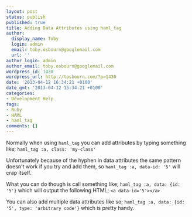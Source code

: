 ```yaml
---
layout: post
status: publish
published: true
title: Adding Data Attributes using haml_tag
author:
  display_name: Toby
  login: admin
  email: toby.osbourn@googlemail.com
  url: ''
author_login: admin
author_email: toby.osbourn@googlemail.com
wordpress_id: 1430
wordpress_url: http://tosbourn.com/?p=1430
date: '2013-04-12 16:34:21 +0100'
date_gmt: '2013-04-12 15:34:21 +0100'
categories:
- Development Help
tags:
- Ruby
- HAML
- haml_tag
comments: []
---
```

<p>Normally when using <code>haml_tag</code> you can add attributes by typing something like; <code>haml_tag :a, class: 'my-class'</code></p>
<p>Unfortunately because of the hyphen in data attributes the same pattern doesn't work if you try and add them, so <code>haml_tag :a, data-id: '5'</code> will crap itself.</p>
<p>What you can do though is call something like; <code>haml_tag :a, data: {id: '5'}</code> which will output the following HTML; <code>&lt;a data-id='5'&gt;&lt;/a&gt;</code></p>
<p>You can also add multiple data attributes like so; <code>haml_tag :a, data: {id: '5', type: 'arbitrary code'}</code> which is pretty handy.</p>
